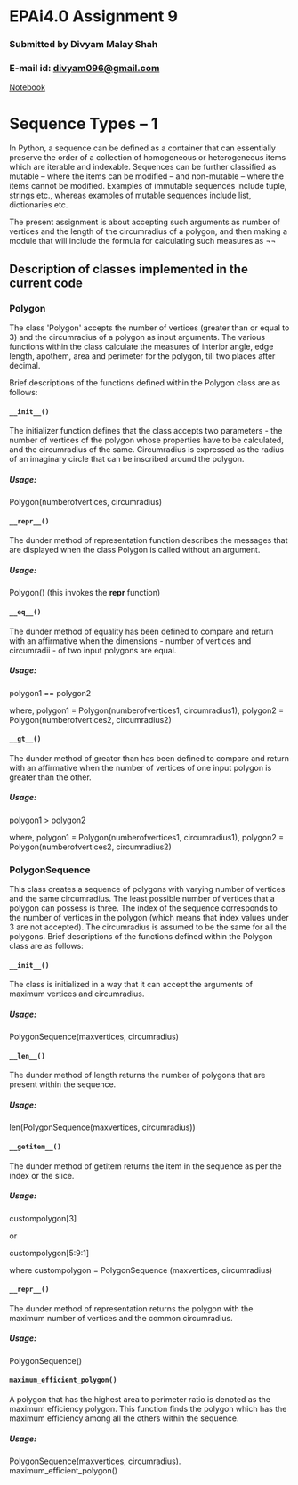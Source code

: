 # EPAi4.0 Assignment 9 
### Submitted by Divyam Malay Shah
### E-mail id: divyam096@gmail.com

[Notebook](EPAi4_Assignment_9_Polygons.ipynb)

# Sequence Types – 1

In Python, a sequence can be defined as a container that can essentially preserve the order of a collection of homogeneous or heterogeneous items which are iterable and indexable. Sequences can be further classified as mutable – where the items can be modified – and non-mutable – where the items cannot be modified. Examples of immutable sequences include tuple, strings etc., whereas examples of mutable sequences include list, dictionaries etc.

The present assignment is about accepting such arguments as number of vertices and the length of the circumradius of a polygon, and then making a module that will include the formula for calculating such measures as ¬¬

## Description of classes implemented in the current code

### Polygon

The class 'Polygon' accepts the number of vertices (greater than or equal to 3) and the circumradius of a polygon as input arguments. The various functions within the class calculate the measures of interior angle, edge length, apothem, area and perimeter for the polygon, till two places after decimal. 

Brief descriptions of the functions defined within the Polygon class are as follows:

#### `__init__()`

The initializer function defines that the class accepts two parameters - the number of vertices  of the polygon whose properties have to be calculated, and the circumradius of the same. Circumradius is expressed as the radius of an imaginary circle that can be inscribed around the polygon.

##### Usage:
Polygon(numberofvertices, circumradius)

#### `__repr__()`

The dunder method of representation function describes the messages that are displayed when the class Polygon is called without an argument.

##### Usage:
Polygon() (this invokes the __repr__ function)

#### `__eq__()`

The dunder method of equality has been defined to compare and return with an affirmative when the dimensions - number of vertices and circumradii - of two input polygons are equal.

##### Usage:
polygon1 == polygon2

where,  polygon1 = Polygon(numberofvertices1, circumradius1),
	 polygon2 = Polygon(numberofvertices2, circumradius2)

#### `__gt__()`

The dunder method of greater than has been defined to compare and return with an affirmative when the number of vertices of one input polygon is greater than the other.

##### Usage:
polygon1 > polygon2

where,  polygon1 = Polygon(numberofvertices1, circumradius1),
	 polygon2 = Polygon(numberofvertices2, circumradius2)
   

### PolygonSequence

This class creates a sequence of polygons with varying number of vertices and the same circumradius. The least possible number of vertices that a polygon can possess is three. The index of the sequence corresponds to the number of vertices in the polygon (which means that index values under 3 are not accepted). The circumradius is assumed to be the same for all the polygons. Brief descriptions of the functions defined within the Polygon class are as follows:


#### `__init__()`
The class is initialized in a way that it can accept the arguments of maximum vertices and circumradius.

##### Usage:
PolygonSequence(maxvertices, circumradius)

#### `__len__()`

The dunder method of length returns the number of polygons that are present within the sequence.

##### Usage:
len(PolygonSequence(maxvertices, circumradius))

#### `__getitem__()`

The dunder method of getitem returns the item in the sequence as per the index or the slice.

##### Usage:
custompolygon[3]

or

custompolygon[5:9:1]

where custompolygon = PolygonSequence (maxvertices, circumradius)


#### `__repr__()`

The dunder method of representation returns the polygon with the maximum number  of vertices and the common circumradius.

##### Usage:
PolygonSequence()

#### `maximum_efficient_polygon()`

A polygon that has the highest area to perimeter ratio is denoted as the maximum efficiency polygon. This function finds the polygon which has the maximum efficiency among all the others within the sequence.

##### Usage:

PolygonSequence(maxvertices, circumradius). maximum_efficient_polygon()

